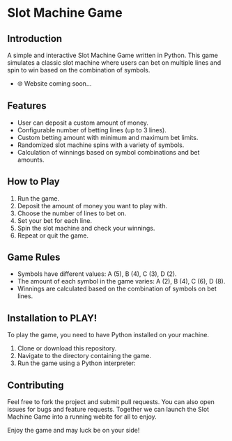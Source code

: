 # Slot Machine Game

## Introduction
A simple and interactive Slot Machine Game written in Python. This game simulates a classic slot machine where users can bet on multiple lines and spin to win based on the combination of symbols.
- 🌐 Website coming soon...

## Features
- User can deposit a custom amount of money.
- Configurable number of betting lines (up to 3 lines).
- Custom betting amount with minimum and maximum bet limits.
- Randomized slot machine spins with a variety of symbols.
- Calculation of winnings based on symbol combinations and bet amounts.

## How to Play
1. Run the game.
2. Deposit the amount of money you want to play with.
3. Choose the number of lines to bet on.
4. Set your bet for each line.
5. Spin the slot machine and check your winnings.
6. Repeat or quit the game.

## Game Rules
- Symbols have different values: A (5), B (4), C (3), D (2).
- The amount of each symbol in the game varies: A (2), B (4), C (6), D (8).
- Winnings are calculated based on the combination of symbols on bet lines.

## Installation to PLAY!
To play the game, you need to have Python installed on your machine.

1. Clone or download this repository.
2. Navigate to the directory containing the game.
3. Run the game using a Python interpreter:

## Contributing
Feel free to fork the project and submit pull requests. You can also open issues for bugs and feature requests. Together we can launch the Slot Machine Game into a running webite for all to enjoy.

Enjoy the game and may luck be on your side!

